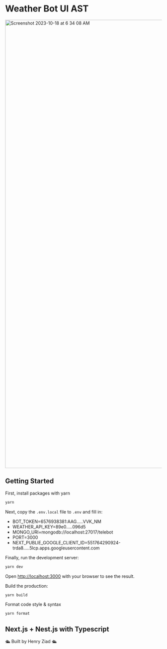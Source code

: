 # Weather Bot UI AST

<img width="1440" alt="Screenshot 2023-10-18 at 6 34 08 AM" src="https://github.com/henryziadtech/Weather-Bot-UI/assets/109102047/bf1003e2-a0ce-4cf7-87f9-6b7699a52167">

## Getting Started

First, install packages with
yarn

```bash
yarn
```

Next, copy the `.env.local` file to `.env` and fill in:

- BOT_TOKEN=6576938381:AAG.....VVK_NM
- WEATHER_API_KEY=89e0.....096d5
- MONGO_URI=mongodb://localhost:27017/telebot
- PORT=3000
- NEXT_PUBLIE_GOOGLE_CLIENT_ID=551764290924-trda8.....5lcp.apps.googleusercontent.com

Finally, run the development server:

```bash
yarn dev
```
Open [http://localhost:3000](http://localhost:3000) with your browser to see the result.

Build the production:

```bash
yarn build
```

Format code style & syntax

```bash
yarn format
```

## Next.js + Nest.js with Typescript
🛳️ Built by Henry Ziad 🛳️
